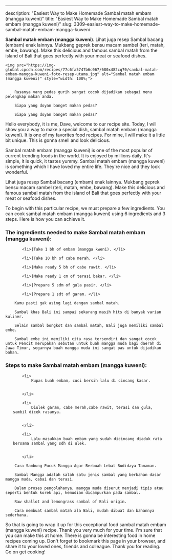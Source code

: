 ---
description: "Easiest Way to Make Homemade Sambal matah embam (mangga kuweni)"
title: "Easiest Way to Make Homemade Sambal matah embam (mangga kuweni)"
slug: 3309-easiest-way-to-make-homemade-sambal-matah-embam-mangga-kuweni

<p>
	<strong>Sambal matah embam (mangga kuweni)</strong>. 
	Lihat juga resep Sambal bacang (embam) enak lainnya. Mukbang geprek bensu macam sambel (teri, matah, embe, bawang). Make this delicious and famous sambal matah from the island of Bali that goes perfectly with your meat or seafood dishes.
</p>
<p>
	
	<img src="https://img-global.cpcdn.com/recipes/77c6fa5747b6c067/680x482cq70/sambal-matah-embam-mangga-kuweni-foto-resep-utama.jpg" alt="Sambal matah embam (mangga kuweni)" style="width: 100%;">
	
	
		Rasanya yang pedas gurih sangat cocok dijadikan sebagai menu pelengkap makan anda.
	
		Siapa yang doyan banget makan pedas?
	
		Siapa yang doyan banget makan pedas?
	
</p>
<p>
	Hello everybody, it is me, Dave, welcome to our recipe site. Today, I will show you a way to make a special dish, sambal matah embam (mangga kuweni). It is one of my favorites food recipes. For mine, I will make it a little bit unique. This is gonna smell and look delicious.
</p>
	
<p>
	Sambal matah embam (mangga kuweni) is one of the most popular of current trending foods in the world. It is enjoyed by millions daily. It's simple, it is quick, it tastes yummy. Sambal matah embam (mangga kuweni) is something which I have loved my entire life. They're nice and they look wonderful.
</p>
<p>
	Lihat juga resep Sambal bacang (embam) enak lainnya. Mukbang geprek bensu macam sambel (teri, matah, embe, bawang). Make this delicious and famous sambal matah from the island of Bali that goes perfectly with your meat or seafood dishes.
</p>

<p>
To begin with this particular recipe, we must prepare a few ingredients. You can cook sambal matah embam (mangga kuweni) using 6 ingredients and 3 steps. Here is how you can achieve it.
</p>

<h3>The ingredients needed to make Sambal matah embam (mangga kuweni):</h3>

<ol>
	
		<li>{Take 1 bh of embam (mangga kweni). </li>
	
		<li>{Take 10 bh of cabe merah. </li>
	
		<li>{Make ready 5 bh of cabe rawit. </li>
	
		<li>{Make ready 1 cm of terasi bakar. </li>
	
		<li>{Prepare 5 sdm of gula pasir. </li>
	
		<li>{Prepare 1 sdt of garam. </li>
	
</ol>
<p>
	
		Kamu pasti gak asing lagi dengan sambal matah.
	
		Sambal khas Bali ini sampai sekarang masih hits di banyak varian kuliner.
	
		Selain sambal bongkot dan sambal matah, Bali juga memiliki sambal embe.
	
		Sambal embe ini memiliki cita rasa tersendiri dan sangat cocok untuk Pencit merupakan sebutan untuk buah mangga muda bagi daerah di Jawa Timur, segarnya buah mangga muda ini sangat pas untuk dijadikan bahan.
	
</p>

<h3>Steps to make Sambal matah embam (mangga kuweni):</h3>

<ol>
	
		<li>
			Kupas buah embam, cuci bersih lalu di cincang kasar.
			
			
		</li>
	
		<li>
			Diulek garam, cabe merah,cabe rawit, terasi dan gula, sambil dicek rasanya.
			
			
		</li>
	
		<li>
			Lalu masukkan buah embam yang sudah dicincang diaduk rata bersama sambal yang sdh di ulek.
			
			
		</li>
	
</ol>

<p>
	
		Cara Sambung Pucuk Mangga Agar Berbuah Lebat Budidaya Tanaman.
	
		Sambal Mangga adalah salah satu jenis sambal yang berbahan dasar mangga muda, cabai dan terasi.
	
		Dalam proses pengolahanya, mangga muda diserut menjadi tipis atau seperti bentuk korek api, kemudian dicampurkan pada sambal.
	
		Raw shallot and lemongrass sambal of Bali origin.
	
		Cara membuat sambal matah ala Bali, mudah dibuat dan bahannya sederhana.
	
</p>

<p>
	So that is going to wrap it up for this exceptional food sambal matah embam (mangga kuweni) recipe. Thank you very much for your time. I'm sure that you can make this at home. There is gonna be interesting food in home recipes coming up. Don't forget to bookmark this page in your browser, and share it to your loved ones, friends and colleague. Thank you for reading. Go on get cooking!
</p>
